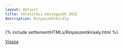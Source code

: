 ```yaml
---
layout: default
title: Választási névjegyzék 2022
description: Rinyaszentkirály
---
```


{% include settlementHTMLs/Rinyaszentkiraaly.html %}

[Vissza](./)